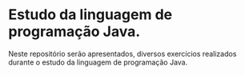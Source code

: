 # Estudo da linguagem de programação Java.
Neste repositório serão apresentados, diversos exercícios realizados durante 
o estudo da linguagem de programação Java.
